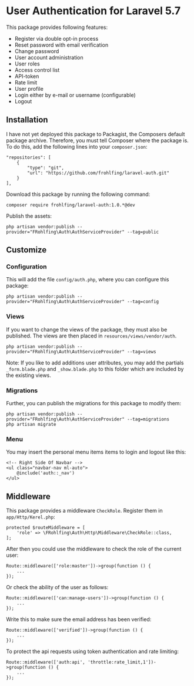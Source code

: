 # User Authentication for Laravel 5.7

This package provides following features: 
 - Register via double opt-in process
 - Reset password with email verification
 - Change password
 - User account administration
 - User roles
 - Access control list
 - API-token
 - Rate limit
 - User profile
 - Login either by e-mail or username (configurable)
 - Logout
  
## Installation
    
I have not yet deployed this package to Packagist, the Composers default package archive. Therefore, you must tell 
Composer where the package is. To do this, add the following lines into your `composer.json`:

    "repositories": [
        {
            "type": "git",
            "url": "https://github.com/frohlfing/laravel-auth.git"
        }
    ],

Download this package by running the following command:

    composer require frohlfing/laravel-auth:1.0.*@dev
    
Publish the assets:

    php artisan vendor:publish --provider="FRohlfing\Auth\AuthServiceProvider" --tag=public    
        
## Customize

### Configuration

This will add the file `config/auth.php`, where you can configure this package:

    php artisan vendor:publish --provider="FRohlfing\Auth\AuthServiceProvider" --tag=config
    
### Views

If you want to change the views of the package, they must also be published. The views are then placed in 
`resources/views/vendor/auth`.

    php artisan vendor:publish --provider="FRohlfing\Auth\AuthServiceProvider" --tag=views
    
Note: If you like to add additions user attributes, you may add the partials `_form.blade.php` and `_show.blade.php` to 
this folder which are included by the existing views. 

### Migrations

Further, you can publish the migrations for this package to modify them:

    php artisan vendor:publish --provider="FRohlfing\Auth\AuthServiceProvider" --tag=migrations
    php artisan migrate
    
### Menu    

You may insert the personal menu items items to login and logout like this:

    <!-- Right Side Of Navbar -->
    <ul class="navbar-nav ml-auto">
        @include('auth::_nav')
    </ul>
    
## Middleware

This package provides a middleware `CheckRole`. Register them in `app/Http/Kerel.php`:    

    protected $routeMiddleware = [
        'role' => \FRohlfing\Auth\Http\Middleware\CheckRole::class,
    ];
    
After then you could use the middleware to check the role of the current user:
    
    Route::middleware(['role:master'])->group(function () {
        ...
    });
    
Or check the ability of the user as follows:
    
    Route::middleware(['can:manage-users'])->group(function () {
        ...
    });

Write this to make sure the email address has been verified:

    Route::middleware(['verified'])->group(function () {
        ...
    });

To protect the api requests using token authentication and rate limiting:

    Route::middleware(['auth:api', 'throttle:rate_limit,1'])->group(function () {
        ...
    });

